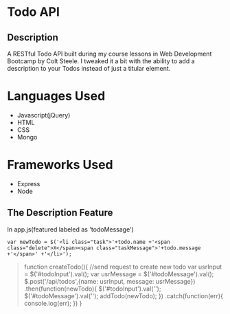 # Todo API
## Description
A RESTful Todo API built during my course lessons in Web Development Bootcamp by Colt Steele. I tweaked it a bit with the ability to add a description to your Todos instead of just a titular element.
# Languages Used
* Javascript(jQuery)
* HTML
* CSS
* Mongo

# Frameworks Used
* Express
* Node

## The Description Feature
In app.js(featured labeled as 'todoMessage')

    var newTodo = $('<li class="task">'+todo.name +'<span class="delete">X</span><span class="taskMessage">'+todo.message +'</span>' +'</li>');

> function createTodo(){
> //send request to create new todo
> var usrInput = $('#todoInput').val();
> var usrMessage = $('#todoMessage').val();
> $.post('/api/todos',{name: usrInput, message: usrMessage})
> .then(function(newTodo){
>   $('#todoInput').val('');
>  $('#todoMessage').val('');
>   addTodo(newTodo);
> })
> .catch(function(err){
>  console.log(err);
> })
> }

